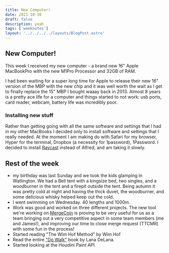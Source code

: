 ```yaml
---
title: New Computer!
date: 2021-10-30
draft: false
description: yeah
tags: ['weeknotes']
layout: '../../../../layouts/BlogPost.astro'
---
```



## New Computer!
This week I received my new computer - a brand new 16" Apple MacBookPro with the new M1Pro Processor and 32GB of RAM.

I had been waiting for a super long time for Apple to release their new 16" version of the MBP with the new chip and it was well worth the wait as I get to finally replace the 15" MBP I bought waaay back in 2013. Almost 8 years is a pretty ace life for a computer and things started to not work: usb ports, card reader, webcam, battery life was incredibly poor.

### Installing new stuff
Rather than getting going with all the same software and settings that I had in my other MacBooks I decided only to install software and settings that I really needed. At the moment I am making do with Safari for my browser, Hyper for the terminal, Dropbox (a necessity for 1password), 1Password. I decided to install [Raycast](https://www.raycast.com) instead of Alfred, and am taking it slowly.

## Rest of the week
- my birthday was last Sunday and we took the kids glamping in Watlington. We had a Bell tent with a kingsize bed, two singles, and a woodburner in the tent and a firepit outside the tent. Being autumn it was pretty cold at night and having the thick duvet, the woodburner, and some delicious whisky helped keep out the cold.
- I went swimming on Wednesday. 40 lengths and 1000m.
- Work was good and worked on three different projects. The new tool we're working on [MergeCoin](https://mergeco.in) is proving to be very useful for us as a team bringing out a very competitive aspect in some team members (me and James!), and improving our time to close merge request (TTCMR) with some fun in the process!
- Started reading "The Wim Hof Method" by Wim Hof
- Read the entire ["Do Walk"](https://thedobook.co/products/do-walk) book by Lana DeLana.
- Started looking at the Houdini Paint API
